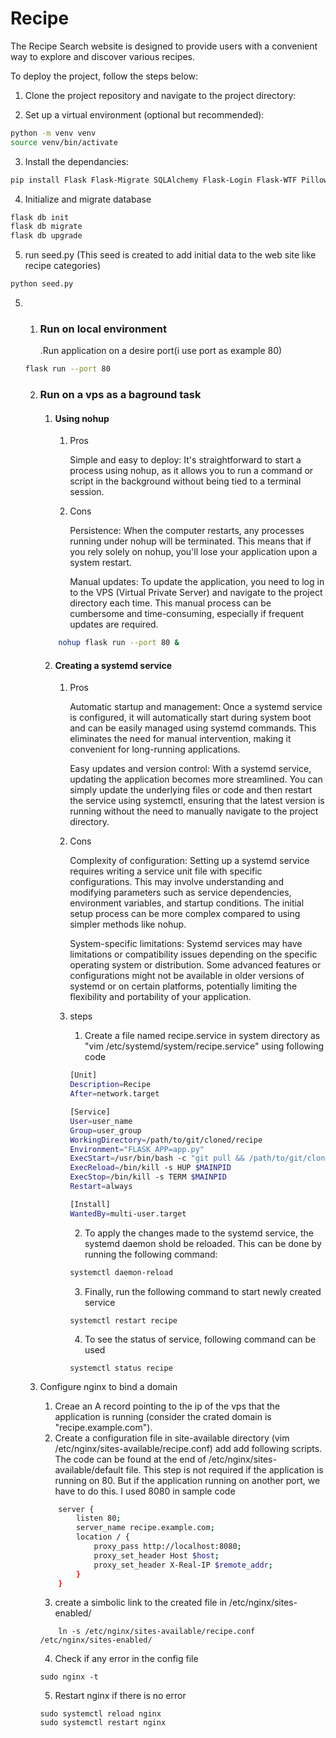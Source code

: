 # Recipe
The Recipe Search website is designed to provide users with a convenient way to explore and discover various recipes. 

To deploy the project, follow the steps below:

1. Clone the project repository and navigate to the project directory:

2. Set up a virtual environment (optional but recommended):

```bash
python -m venv venv
source venv/bin/activate
```

3. Install the dependancies:

```bash
pip install Flask Flask-Migrate SQLAlchemy Flask-Login Flask-WTF Pillow email_validator
```
4. Initialize and migrate database

```bash
flask db init
flask db migrate
flask db upgrade
```
5. run seed.py (This seed is created to add initial data to the web site like recipe categories)

```bash
python seed.py
```

5. 
    1. ### Run on local environment
        .Run application on a desire port(i use port as example 80)

    ```bash
    flask run --port 80
    ```
    2. ### Run on a vps as a baground task
        1. #### Using nohup 
            1. Pros 
                
                Simple and easy to deploy: It's straightforward to start a process using nohup, as it allows you to run a command or script in the background without being tied to a terminal session.
            1. Cons 
                
                Persistence: When the computer restarts, any processes running under nohup will be terminated. This means that if you rely solely on nohup, you'll lose your application upon a system restart.
                
                Manual updates: To update the application, you need to log in to the VPS (Virtual Private Server) and navigate to the project directory each time. This manual process can be cumbersome and time-consuming, especially if frequent updates are required.
        ```bash
            nohup flask run --port 80 &
        ```
        2. #### Creating a systemd service 
            1. Pros
                
                Automatic startup and management: Once a systemd service is configured, it will automatically start during system boot and can be easily managed using systemd commands. This eliminates the need for manual intervention, making it convenient for long-running applications.

                Easy updates and version control: With a systemd service, updating the application becomes more streamlined. You can simply update the underlying files or code and then restart the service using systemctl, ensuring that the latest version is running without the need to manually navigate to the project directory.
            2. Cons
                
                Complexity of configuration: Setting up a systemd service requires writing a service unit file with specific configurations. This may involve understanding and modifying parameters such as service dependencies, environment variables, and startup conditions. The initial setup process can be more complex compared to using simpler methods like nohup.

                System-specific limitations: Systemd services may have limitations or compatibility issues depending on the specific operating system or distribution. Some advanced features or configurations might not be available in older versions of systemd or on certain platforms, potentially limiting the flexibility and portability of your application.
            3. steps
                1. Create a file named recipe.service in system directory as "vim /etc/systemd/system/recipe.service" using following code
                ```bash
                [Unit]
                Description=Recipe
                After=network.target

                [Service]
                User=user_name
                Group=user_group
                WorkingDirectory=/path/to/git/cloned/recipe
                Environment="FLASK_APP=app.py"
                ExecStart=/usr/bin/bash -c "git pull && /path/to/git/cloned/recipe/venv/bin/flask run --port 80"
                ExecReload=/bin/kill -s HUP $MAINPID
                ExecStop=/bin/kill -s TERM $MAINPID
                Restart=always

                [Install]
                WantedBy=multi-user.target
                ```
                2. To apply the changes made to the systemd service, the systemd daemon shold be reloaded. This can be done by running the following command:
                ```bash
                systemctl daemon-reload
                ```
                3. Finally, run the following command to start newly created service
                ```code
                systemctl restart recipe
                ```
                4. To see the status of service, following command can be used
                ```code
                systemctl status recipe
                ```
    3. Configure nginx to bind a domain
        1. Creae an A record pointing to the ip of the vps that the application is running (consider the crated domain is "recipe.example.com").
        2. Create a configuration file in site-available directory (vim /etc/nginx/sites-available/recipe.conf) add add following scripts. The code can be found at the end of  /etc/nginx/sites-available/default file. This step is not required if the application is running on 80. But if the application running on another port, we have to do this. I used 8080 in sample code

        ```bash
            server {
                listen 80;
                server_name recipe.example.com;
                location / {
                    proxy_pass http://localhost:8080;
                    proxy_set_header Host $host;
                    proxy_set_header X-Real-IP $remote_addr;
                }
            }
        ```
        3. create a simbolic link to the created file in 
            /etc/nginx/sites-enabled/
        ```code
            ln -s /etc/nginx/sites-available/recipe.conf /etc/nginx/sites-enabled/
        ```
        4. Check if any error in the config file
        ```code
        sudo nginx -t
        ```
        5. Restart nginx if there is no error
        ```code
        sudo systemctl reload nginx
        sudo systemctl restart nginx
        ```
